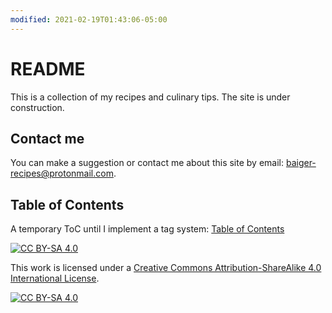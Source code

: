 ```yaml
---
modified: 2021-02-19T01:43:06-05:00
---
```


# README

This is a collection of my recipes and culinary tips. The site is under construction.
## Contact me
You can make a suggestion or contact me about this site by email: <baiger-recipes@protonmail.com>.

## Table of Contents
A temporary ToC until I implement a tag system: [Table of Contents](./toc)


[![CC BY-SA 4.0][cc-by-sa-shield]][cc-by-sa]

This work is licensed under a
[Creative Commons Attribution-ShareAlike 4.0 International License][cc-by-sa].

[![CC BY-SA 4.0][cc-by-sa-image]][cc-by-sa]

[cc-by-sa]: http://creativecommons.org/licenses/by-sa/4.0/
[cc-by-sa-image]: https://licensebuttons.net/l/by-sa/4.0/88x31.png
[cc-by-sa-shield]: https://img.shields.io/badge/License-CC%20BY--SA%204.0-lightgrey.svg